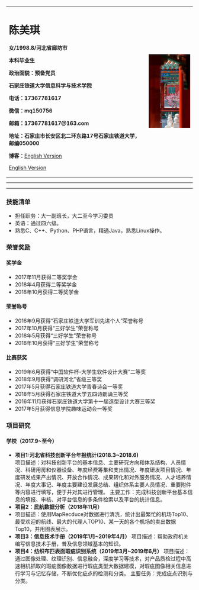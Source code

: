 <div>
<table border="0">
  <tr>
    <td width="75%">
      <h1>陈美琪</h1>
      <p><b>女/1998.8/河北省廊坊市</b></p>
      <p><b>本科毕业生</b></p>
      <p><b>政治面貌：预备党员</b></p>
      <p><b>石家庄铁道大学信息科学与技术学院</b></p>
      <p><b>电话：17367781617</b></p>
      <p><b>微信：mq150756</b></p>
      <p><b>邮箱：17367781617@163.com</b></p>
      <p><b>地址：石家庄市长安区北二环东路17号石家庄铁道大学，邮编050000</b></p>
      <p><b>博客：</b><a href="/index-en.html">English Version</a></p>
      <p><a href="/index-en.html">English Version</a></p>
    </td>
    <td width="25%">
      <img src="/zhaopian.jpg" width="100%">
    </td>
  </tr>
</table>
</div>

---

---

### 技能清单
- 担任职务：大一副班长，大二至今学习委员
- 英语：通过四六级。
- 熟悉C、C++、Python、PHP语言，精通Java，熟悉Linux操作。


### 荣誉奖励
#### 奖学金
- 2017年11月获得二等奖学金
- 2018年4月获得二等奖学金
- 2018年10月获得二等奖学金
#### 荣誉称号
- 2016年9月获得“石家庄铁道大学军训先进个人”荣誉称号
- 2017年10月获得“三好学生”荣誉称号
- 2018年5月获得“三好学生”荣誉称号
- 2018年10月获得“三好学生”荣誉称号
#### 比赛获奖
- 2019年6月获得“中国软件杯-大学生软件设计大赛”二等奖
- 2018年9月获得“调研河北”省级三等奖
- 2017年5月获得石家庄铁道大学青春诗会一等奖
- 2018年5月获得石家庄铁道大学五四诗朗诵三等奖
- 2016年11月获得石家庄铁道大学第十一届造型设计大赛三等奖
- 2017年5月获得信息学院趣味运动会一等奖

### 项目研究
#### 学校（2017.9~至今）
- **项目1:河北省科技创新平台年报统计(2018.3~2018.6)**  
项目描述：对科技创新平台的基本信息、主要研究方向和体系结构、人员情况、科研用房和仪器设备、年度经费筹集和支出情况、年度研发项目情况、年度研发成果产出情况、开放合作情况、成果转化和对外服务情况、人才培养情况、年度大事记、年度主要建设发展总结、组织体系主要人员情况、重要附件等内容进行填写，便于并对其进行管理。
主要工作：完成科技创新平台基本信息的填报、审核、对平台信息的多条件检索以及平台的统计信息。
- **项目2：民航数据分析（2018年11月）**
- 项目描述：使用MapRecduce对数据进行清洗，统计出最繁忙的机场Top10、最受欢迎的航线、最大的代理人TOP10、某一天的各个机场的卖出数据Top10，并用图表展示。
- **项目3：信息技术手册（2019年1月~2019年4月）**
项目描述：帮助政府机关编写信息技术手册，普及信息领域基本的知识。
- **项目4：纺织布匹表面瑕疵识别系统（2019年3月~2019年6月）**
项目描述：通过图像处理、纹理识别、信息融合，深度学习等技术，对产品质检过程中高速相机抓取的瑕疵图像数据进行瑕疵类型大数据建模，对瑕疵图像相关信息进行学习与记忆存储，不断优化疵点的检测和分类。
主要任务：完成疵点识别与分类。
